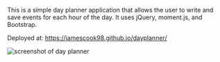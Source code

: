 This is a simple day planner application that allows the user to write and save events for each hour of the day. It uses jQuery, moment.js, and Bootstrap.

Deployed at: https://jamescook98.github.io/dayplanner/

![screenshot of day planner](assets/functionality.gif)
